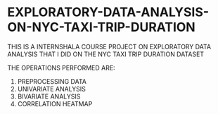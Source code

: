 # EXPLORATORY-DATA-ANALYSIS-ON-NYC-TAXI-TRIP-DURATION

THIS IS A INTERNSHALA COURSE PROJECT ON EXPLORATORY DATA ANALYSIS THAT I DID ON THE NYC TAXI TRIP DURATION DATASET

THE OPERATIONS PERFORMED ARE:
1. PREPROCESSING DATA
2. UNIVARIATE ANALYSIS
3. BIVARIATE ANALYSIS
4. CORRELATION HEATMAP
